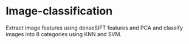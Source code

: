 # Image-classification

Extract image features using denseSIFT features and PCA and classify images into 8 categories using KNN and SVM.

